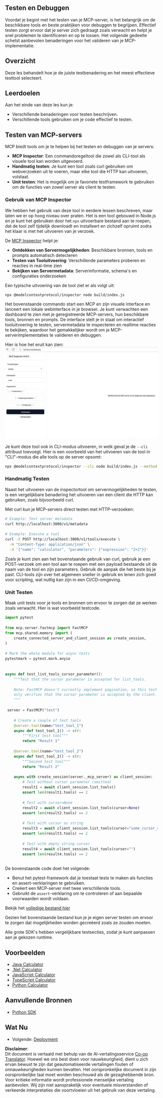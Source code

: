<!--
CO_OP_TRANSLATOR_METADATA:
{
  "original_hash": "717f34718a773f6cf52d8445e40a96bf",
  "translation_date": "2025-05-17T12:45:11+00:00",
  "source_file": "03-GettingStarted/07-testing/README.md",
  "language_code": "nl"
}
-->
## Testen en Debuggen

Voordat je begint met het testen van je MCP-server, is het belangrijk om de beschikbare tools en beste praktijken voor debuggen te begrijpen. Effectief testen zorgt ervoor dat je server zich gedraagt zoals verwacht en helpt je snel problemen te identificeren en op te lossen. Het volgende gedeelte schetst aanbevolen benaderingen voor het valideren van je MCP-implementatie.

## Overzicht

Deze les behandelt hoe je de juiste testbenadering en het meest effectieve testtool selecteert.

## Leerdoelen

Aan het einde van deze les kun je:

- Verschillende benaderingen voor testen beschrijven.
- Verschillende tools gebruiken om je code effectief te testen.

## Testen van MCP-servers

MCP biedt tools om je te helpen bij het testen en debuggen van je servers:

- **MCP Inspector**: Een commandoregeltool die zowel als CLI-tool als visuele tool kan worden uitgevoerd.
- **Handmatig testen**: Je kunt een tool zoals curl gebruiken om webverzoeken uit te voeren, maar elke tool die HTTP kan uitvoeren, volstaat.
- **Unit testen**: Het is mogelijk om je favoriete testframework te gebruiken om de functies van zowel server als client te testen.

### Gebruik van MCP Inspector

We hebben het gebruik van deze tool in eerdere lessen beschreven, maar laten we er op hoog niveau over praten. Het is een tool gebouwd in Node.js en je kunt het gebruiken door het `npx` uitvoerbare bestand aan te roepen, dat de tool zelf tijdelijk downloadt en installeert en zichzelf opruimt zodra het klaar is met het uitvoeren van je verzoek.

De [MCP Inspector](https://github.com/modelcontextprotocol/inspector) helpt je:

- **Ontdekken van Servermogelijkheden**: Beschikbare bronnen, tools en prompts automatisch detecteren
- **Testen van Tooluitvoering**: Verschillende parameters proberen en reacties in real-time zien
- **Bekijken van Servermetadata**: Serverinformatie, schema's en configuraties onderzoeken

Een typische uitvoering van de tool ziet er als volgt uit:

```bash
npx @modelcontextprotocol/inspector node build/index.js
```

Het bovenstaande commando start een MCP en zijn visuele interface en lanceert een lokale webinterface in je browser. Je kunt verwachten een dashboard te zien met je geregistreerde MCP-servers, hun beschikbare tools, bronnen en prompts. De interface stelt je in staat om interactief tooluitvoering te testen, servermetadata te inspecteren en realtime reacties te bekijken, waardoor het gemakkelijker wordt om je MCP-serverimplementaties te valideren en debuggen.

Hier is hoe het eruit kan zien: ![Inspector](../../../../translated_images/connect.e0d648e6ecb359d05b60bba83261a6e6e73feb05290c47543a9994ca02e78886.nl.png)

Je kunt deze tool ook in CLI-modus uitvoeren, in welk geval je de `--cli` attribuut toevoegt. Hier is een voorbeeld van het uitvoeren van de tool in "CLI"-modus die alle tools op de server opsomt:

```sh
npx @modelcontextprotocol/inspector --cli node build/index.js --method tools/list
```

### Handmatig Testen

Naast het uitvoeren van de inspectortool om servermogelijkheden te testen, is een vergelijkbare benadering het uitvoeren van een client die HTTP kan gebruiken, zoals bijvoorbeeld curl.

Met curl kun je MCP-servers direct testen met HTTP-verzoeken:

```bash
# Example: Test server metadata
curl http://localhost:3000/v1/metadata

# Example: Execute a tool
curl -X POST http://localhost:3000/v1/tools/execute \
  -H "Content-Type: application/json" \
  -d '{"name": "calculator", "parameters": {"expression": "2+2"}}'
```

Zoals je kunt zien aan het bovenstaande gebruik van curl, gebruik je een POST-verzoek om een tool aan te roepen met een payload bestaande uit de naam van de tool en zijn parameters. Gebruik de aanpak die het beste bij je past. CLI-tools zijn over het algemeen sneller in gebruik en lenen zich goed voor scripting, wat nuttig kan zijn in een CI/CD-omgeving.

### Unit Testen

Maak unit tests voor je tools en bronnen om ervoor te zorgen dat ze werken zoals verwacht. Hier is wat voorbeeld testcode.

```python
import pytest

from mcp.server.fastmcp import FastMCP
from mcp.shared.memory import (
    create_connected_server_and_client_session as create_session,
)

# Mark the whole module for async tests
pytestmark = pytest.mark.anyio


async def test_list_tools_cursor_parameter():
    """Test that the cursor parameter is accepted for list_tools.

    Note: FastMCP doesn't currently implement pagination, so this test
    only verifies that the cursor parameter is accepted by the client.
    """

 server = FastMCP("test")

    # Create a couple of test tools
    @server.tool(name="test_tool_1")
    async def test_tool_1() -> str:
        """First test tool"""
        return "Result 1"

    @server.tool(name="test_tool_2")
    async def test_tool_2() -> str:
        """Second test tool"""
        return "Result 2"

    async with create_session(server._mcp_server) as client_session:
        # Test without cursor parameter (omitted)
        result1 = await client_session.list_tools()
        assert len(result1.tools) == 2

        # Test with cursor=None
        result2 = await client_session.list_tools(cursor=None)
        assert len(result2.tools) == 2

        # Test with cursor as string
        result3 = await client_session.list_tools(cursor="some_cursor_value")
        assert len(result3.tools) == 2

        # Test with empty string cursor
        result4 = await client_session.list_tools(cursor="")
        assert len(result4.tools) == 2
    
```

De bovenstaande code doet het volgende:

- Benut het pytest-framework dat je toestaat tests te maken als functies en assert-verklaringen te gebruiken.
- Creëert een MCP-server met twee verschillende tools.
- Gebruikt de `assert`-verklaring om te controleren of aan bepaalde voorwaarden wordt voldaan.

Bekijk het [volledige bestand hier](https://github.com/modelcontextprotocol/python-sdk/blob/main/tests/client/test_list_methods_cursor.py)

Gezien het bovenstaande bestand kun je je eigen server testen om ervoor te zorgen dat mogelijkheden worden gecreëerd zoals ze zouden moeten.

Alle grote SDK's hebben vergelijkbare testsecties, zodat je kunt aanpassen aan je gekozen runtime.

## Voorbeelden

- [Java Calculator](../samples/java/calculator/README.md)
- [.Net Calculator](../../../../03-GettingStarted/samples/csharp)
- [JavaScript Calculator](../samples/javascript/README.md)
- [TypeScript Calculator](../samples/typescript/README.md)
- [Python Calculator](../../../../03-GettingStarted/samples/python)

## Aanvullende Bronnen

- [Python SDK](https://github.com/modelcontextprotocol/python-sdk)

## Wat Nu

- Volgende: [Deployment](/03-GettingStarted/08-deployment/README.md)

**Disclaimer**:  
Dit document is vertaald met behulp van de AI-vertalingsservice [Co-op Translator](https://github.com/Azure/co-op-translator). Hoewel we ons best doen voor nauwkeurigheid, dient u zich ervan bewust te zijn dat geautomatiseerde vertalingen fouten of onnauwkeurigheden kunnen bevatten. Het oorspronkelijke document in zijn oorspronkelijke taal moet worden beschouwd als de gezaghebbende bron. Voor kritieke informatie wordt professionele menselijke vertaling aanbevolen. Wij zijn niet aansprakelijk voor eventuele misverstanden of verkeerde interpretaties die voortvloeien uit het gebruik van deze vertaling.